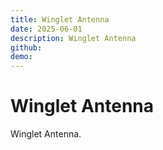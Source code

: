 ```yaml
---
title: Winglet Antenna
date: 2025-06-01
description: Winglet Antenna
github:
demo:
---
```


# Winglet Antenna

Winglet Antenna.
